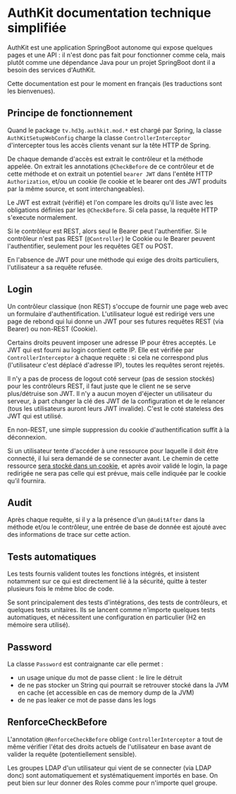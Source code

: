 # AuthKit documentation technique simplifiée

AuthKit est une application SpringBoot autonome qui expose quelques pages et une API : il n'est donc pas fait pour fonctionner comme cela, mais plutôt comme une dépendance Java pour un projet SpringBoot dont il a besoin des services d'AuthKit.

Cette documentation est pour le moment en français (les traductions sont les bienvenues).

## Principe de fonctionnement

Quand le package `tv.hd3g.authkit.mod.*` est chargé par Spring, la classe `AuthKitSetupWebConfig` charge la classe `ControllerInterceptor` d'intercepter tous les accès clients venant sur la tête HTTP de Spring.

De chaque demande d'accès est extrait le contrôleur et la méthode appelée. On extrait les annotations `@CheckBefore` de ce contrôleur et de cette méthode et on extrait un potentiel `bearer JWT` dans l'entête HTTP `Authorization`, et/ou un cookie (le cookie et le bearer ont des JWT produits par la même source, et sont interchangeables).

Le JWT est extrait (vérifié) et l'on compare les droits qu'il liste avec les obligations définies par les `@CheckBefore`. Si cela passe, la requête HTTP s'execute normalement.

Si le contrôleur est REST, alors seul le Bearer peut l'authentifier. Si le contrôleur n'est pas REST (`@Controller`) le Cookie ou le Bearer peuvent l'authentifier, seulement pour les requêtes GET ou POST.

En l'absence de JWT pour une méthode qui exige des droits particuliers, l'utilisateur a sa requête refusée.

## Login

Un contrôleur classique (non REST) s'occupe de fournir une page web avec un formulaire d'authentification. L'utilisateur logué est redirigé vers une page de rebond qui lui donne un JWT pour ses futures requêtes REST (via Bearer) ou non-REST (Cookie).

Certains droits peuvent imposer une adresse IP pour êtres acceptés. Le JWT qui est fourni au login contient cette IP. Elle est vérifiée par `ControllerInterceptor` à chaque requête : si cela ne correspond plus (l'utilisateur c'est déplacé d'adresse IP), toutes les requêtes seront rejetés.

Il n'y a pas de process de logout coté serveur (pas de session stockés) pour les contrôleurs REST, il faut juste que le client ne se serve plus/détruise son JWT. Il n'y a aucun moyen d'éjecter un utilisateur du serveur, à part changer la clé des JWT de la configuration et de le relancer (tous les utilisateurs auront leurs JWT invalide). C'est le coté stateless des JWT qui est utilisé.

En non-REST, une simple suppression du cookie d'authentification suffit à la déconnexion.

Si un utilisateur tente d'accéder à une ressource pour laquelle il doit être connecté, il lui sera demandé de se connecter avant. Le chemin de cette ressource [sera stocké dans un cookie](https://github.com/hdsdi3g/authkit/issues/29), et après avoir validé le login, la page redirigée ne sera pas celle qui est prévue, mais celle indiquée par le cookie qu’il fournira.

## Audit

Après chaque requête, si il y a la présence d'un `@AuditAfter` dans la méthode et/ou le contrôleur, une entrée de base de donnée est ajouté avec des informations de trace sur cette action.

## Tests automatiques

Les tests fournis valident toutes les fonctions intégrés, et insistent notamment sur ce qui est directement lié à la sécurité, quitte à tester plusieurs fois le même bloc de code.

Se sont principalement des tests d'intégrations, des tests de contrôleurs, et quelques tests unitaires. Ils se lancent comme n'importe quelques tests automatiques, et nécessitent une configuration en particulier (H2 en mémoire sera utilisé).

## Password

La classe `Password` est contraignante car elle permet :

- un usage unique du mot de passe client : le lire le détruit
- de ne pas stocker un String qui pourrait se retrouver stocké dans la JVM en cache (et accessible en cas de memory dump de la JVM)
- de ne pas leaker ce mot de passe dans les logs

## RenforceCheckBefore

L'annotation `@RenforceCheckBefore` oblige `ControllerInterceptor` a tout de même vérifier l'état des droits actuels de l'utilisateur en base avant de valider la requête (potentiellement sensible).

Les groupes LDAP d'un utilisateur qui vient de se connecter (via LDAP donc) sont automatiquement et systématiquement importés en base. On peut bien sur leur donner des Roles comme pour n'importe quel groupe.
